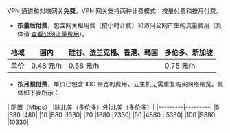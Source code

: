  VPN 通道和对端网关**免费**，VPN 网关支持两种计费模式：按量付费和按月付费。
- **按量后付费**，包含网关租用费（按小时计费）和访问公网产生的流量费用（具体请 [查看公网流量费用](https://www.cloud.tencent.com/document/product/213/509#.E6.8C.89.E6.B5.81.E9.87.8F.E8.AE.A1.E8.B4.B912)）。

| 地域 | 国内 |硅谷、法兰克福、香港、韩国|  多伦多、新加坡 |
|---------|---------|---------|---------|
| 单价 | 0.48 元/h | 0.58 元/h |0.75 元/h |


- **按月预付费**，单价已包含 IDC 带宽的费用，云主机无需重复购买网络带宽。具体如下表所示：

| 配置（Mbps） |除北美（多伦多）外|北美（多伦多）|
|---------|---------|
|5 |380 |480|
|10 |880 |1330|
|20 |1880 |2330|
|50 |4880 | 5330|
|100 |9880 |10330|
